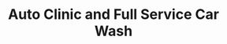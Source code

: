 ---
title: "Auto Clinic and Full Service Car Wash"
url: /dallas/auto-clinic-and-full-service-car-wash/
shop: car repair
---